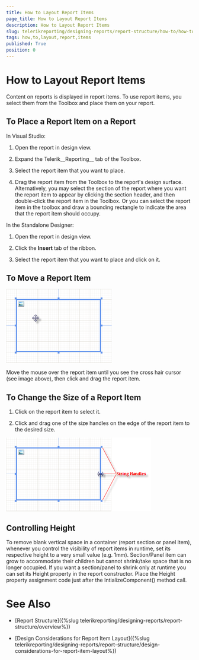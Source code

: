```yaml
---
title: How to Layout Report Items
page_title: How to Layout Report Items 
description: How to Layout Report Items
slug: telerikreporting/designing-reports/report-structure/how-to/how-to-layout-report-items
tags: how,to,layout,report,items
published: True
position: 0
---
```


# How to Layout Report Items



Content on reports is displayed in report items. To use report items, you select them from the Toolbox and place them on your report.

## To Place a Report Item on a Report

In Visual Studio:

1. Open the report in design view.             

1. Expand the Telerik__Reporting__ tab of the Toolbox.             

1. Select the report item that you want to place.             

1. Drag the report item from the Toolbox to the report's design surface. Alternatively,               you may select the section of the report where you want the report item to appear by clicking               the section header, and then double-click the report item in the Toolbox. Or you can select the               report item in the toolbox and draw a bounding rectangle to indicate the area that the report item should occupy.             

In the Standalone Designer:

1. Open the report in design view.             

1. Click the __Insert__ tab of the ribbon.             

1. Select the report item that you want to place and click on it.             

## To Move a Report Item  

  ![](images/ReportDesign002.png)

Move the mouse over the report item until you see the cross hair cursor (see image above), then click and drag the report item.

## To Change the Size of a Report Item

1. Click on the report item to select it.

1. Click and drag one of the size handles on the edge of the report item to the desired size.  

  ![](images/ReportDesign003.png)

## Controlling Height

To remove blank vertical space in a container (report section or panel item), whenever you control the visibility of report items in runtime,           set its respective height to a very small value (e.g. 1mm). Section/Panel item can grow to accommodate their children but cannot shrink/take space that is           no longer occupied. If you want a section/panel to shrink only at runtime you can set its Height property in the report constructor.           Place the Height property assignment code just after the IntializeComponent() method call.         


# See Also


 

* [Report Structure]({%slug telerikreporting/designing-reports/report-structure/overview%})

 

* [Design Considerations for Report Item Layout]({%slug telerikreporting/designing-reports/report-structure/design-considerations-for-report-item-layout%})


